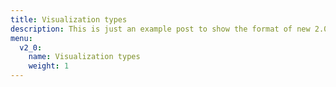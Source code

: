 ```yaml
---
title: Visualization types
description: This is just an example post to show the format of new 2.0 posts
menu:
  v2_0:
    name: Visualization types
    weight: 1
---
```

